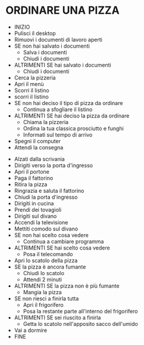 # ORDINARE UNA PIZZA

- INIZIO
- Pulisci il desktop
- Rimuovi i documenti di lavoro aperti
- SE non hai salvato i documenti
    - Salva i documenti
    - Chiudi i documenti
- ALTRIMENTI SE hai salvato i documenti
    - Chiudi i documenti
- Cerca la pizzeria
- Apri il menù
- Scorri il listino
- scorri il listino
- SE non hai deciso il tipo di pizza da ordinare
    - Continua a sfogliare il listino
- ALTRIMENTI SE hai deciso la pizza da ordinare
    - Chiama la pizzeria
    - Ordina la tua classica prosciutto e funghi
    - Informati sul tempo di arrivo
- Spegni il computer
- Attendi la consegna

 <!-- Suona il campanello -->

- Alzati dalla scrivania
- Dirigiti verso la porta d'ingresso
- Apri il portone
- Paga il fattorino
- Ritira la pizza
- Ringrazia e saluta il fattorino
- Chiudi la porta d'ingresso
- Dirigiti in cucina
- Prendi dei tovagioli
- Dirigiti sul divano
- Accendi la televisione
- Mettiti comodo sul divano
- SE non hai scelto cosa vedere
    - Continua a cambiare programma
- ALTRIMENTI SE hai scelto cosa vedere
    - Posa il telecomando
- Apri lo scatolo della pizza
- SE la pizza è ancora fumante
    - Chiudi lo scatolo
    - Attendi 2 minuti
- ALTRIMENTI SE la pizza non è più fumante
    - Mangia la pizza 
- SE non riesci a finirla tutta
    - Apri il frigorifero
    - Posa la restante parte all'interno del frigorifero
- ALTRIMENTI SE sei riuscito a finirla
    - Getta lo scatolo nell'apposito sacco dell'umido
- Vai a dormire
- FINE